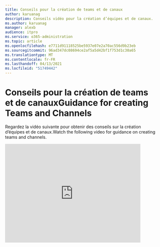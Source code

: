 ```yaml
---
title: Conseils pour la création de teams et de canaux
author: karuanag
description: Conseils vidéo pour la création d’équipes et de canaux.
ms.author: karuanag
manager: alexb
audience: itpro
ms.service: o365-administration
ms.topic: article
ms.openlocfilehash: e7711d91118525be5937e07e2a70ac556d9b23eb
ms.sourcegitcommit: 96ad347dc08694ce2af5a5d42bf1f753d1c30a65
ms.translationtype: MT
ms.contentlocale: fr-FR
ms.lasthandoff: 04/13/2021
ms.locfileid: "51749442"
---
```

# <a name="guidance-for-creating-teams-and-channels"></a><span data-ttu-id="920a0-103">Conseils pour la création de teams et de canaux</span><span class="sxs-lookup"><span data-stu-id="920a0-103">Guidance for creating Teams and Channels</span></span>
<span data-ttu-id="920a0-104">Regardez la vidéo suivante pour obtenir des conseils sur la création d’équipes et de canaux.</span><span class="sxs-lookup"><span data-stu-id="920a0-104">Watch the following video for guidance on creating teams and channels.</span></span>
<iframe width="445" height="324" src="https://www.youtube.com/embed/hjJWtoaRJeE?rel=0" frameborder="0" allow="autoplay; encrypted-media" allowfullscreen></iframe>
